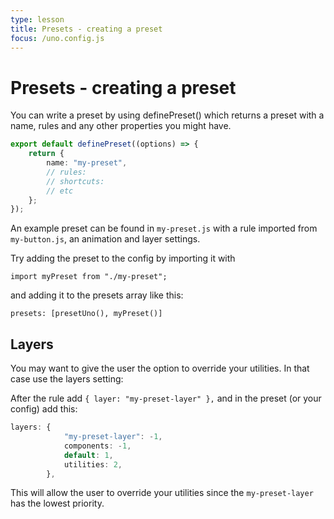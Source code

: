 ```yaml
---
type: lesson
title: Presets - creating a preset
focus: /uno.config.js
---
```


# Presets - creating a preset

You can write a preset by using definePreset() which returns a preset with a name, rules and any other properties you might have.

```ts
export default definePreset((options) => {
	return {
		name: "my-preset",
		// rules:
		// shortcuts:
		// etc
	};
});
```

An example preset can be found in `my-preset.js` with a rule imported from `my-button.js`, an animation and layer settings.

Try adding the preset to the config by importing it with

`import myPreset from "./my-preset";`

and adding it to the presets array like this:

`presets: [presetUno(), myPreset()]`

## Layers

You may want to give the user the option to override your utilities. In that case use the layers setting:

After the rule add `{ layer: "my-preset-layer" },` and in the preset (or your config) add this:

```ts
layers: {
			"my-preset-layer": -1,
			components: -1,
			default: 1,
			utilities: 2,
		},
```

This will allow the user to override your utilities since the `my-preset-layer` has the lowest priority.

